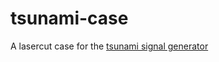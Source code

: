 # tsunami-case

A lasercut case for the [tsunami signal generator](http://www.arachnidlabs.com/tsunami/index.html)
